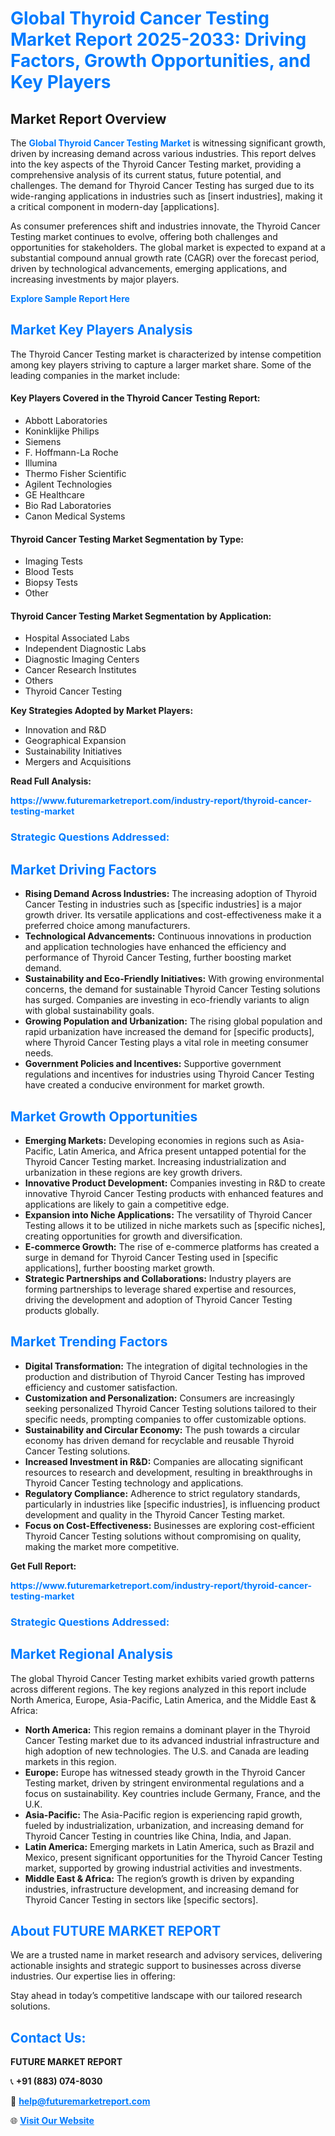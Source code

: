 <h1 style="color: #007BFF;">Global Thyroid Cancer Testing Market Report 2025-2033: Driving Factors, Growth Opportunities, and Key Players</h1>

<section id="overview">
<h2>Market Report Overview</h2>
<p>The <a href="https://www.futuremarketreport.com/industry-report/thyroid-cancer-testing-market" style="color: #007BFF; text-decoration: none;"><strong>Global Thyroid Cancer Testing Market</strong></a> is witnessing significant growth, driven by increasing demand across various industries. This report delves into the key aspects of the Thyroid Cancer Testing market, providing a comprehensive analysis of its current status, future potential, and challenges. The demand for Thyroid Cancer Testing has surged due to its wide-ranging applications in industries such as [insert industries], making it a critical component in modern-day [applications].</p>
<p>As consumer preferences shift and industries innovate, the Thyroid Cancer Testing market continues to evolve, offering both challenges and opportunities for stakeholders. The global market is expected to expand at a substantial compound annual growth rate (CAGR) over the forecast period, driven by technological advancements, emerging applications, and increasing investments by major players.</p>
</section>

<section id="overview">
<p><a href="https://www.futuremarketreport.com/request-sample/reportId=122462" style="color: #007BFF; text-decoration: none;"><strong>Explore Sample Report Here</strong></a></p>
</section>

<section id="key-players">
<h2 style="color: #007BFF;">Market Key Players Analysis</h2>
<p>The Thyroid Cancer Testing market is characterized by intense competition among key players striving to capture a larger market share. Some of the leading companies in the market include:</p>
<h4>Key Players Covered in the Thyroid Cancer Testing Report:</h4>
<ul><li>Abbott Laboratories</li><li>Koninklijke Philips</li><li>Siemens</li><li>F. Hoffmann-La Roche</li><li>Illumina</li><li>Thermo Fisher Scientific</li><li>Agilent Technologies</li><li>GE Healthcare</li><li>Bio Rad Laboratories</li><li>Canon Medical Systems</li></ul>
<h4>Thyroid Cancer Testing Market Segmentation by Type:</h4>
<ul><li>Imaging Tests</li><li>Blood Tests</li><li>Biopsy Tests</li><li>Other</li></ul>

<h4>Thyroid Cancer Testing Market Segmentation by Application:</h4>
<ul><li>Hospital Associated Labs</li><li>Independent Diagnostic Labs</li><li>Diagnostic Imaging Centers</li><li>Cancer Research Institutes</li><li>Others</li><li>Thyroid Cancer Testing</li></ul>
<p><strong>Key Strategies Adopted by Market Players:</strong></p>
<ul>
<li>Innovation and R&D</li>
<li>Geographical Expansion</li>
<li>Sustainability Initiatives</li>
<li>Mergers and Acquisitions</li>
</ul>
</section>

<section>
<p><strong>Read Full Analysis: </strong></p><a href="https://www.futuremarketreport.com/industry-report/thyroid-cancer-testing-market" style="color: #007BFF; text-decoration: none;"><strong>https://www.futuremarketreport.com/industry-report/thyroid-cancer-testing-market</strong></a>
<h3 style="color: #007BFF;">Strategic Questions Addressed:</h3>
</section>

<section id="driving-factors">
<h2 style="color: #007BFF;">Market Driving Factors</h2>
<ul>
<li><strong>Rising Demand Across Industries:</strong> The increasing adoption of Thyroid Cancer Testing in industries such as [specific industries] is a major growth driver. Its versatile applications and cost-effectiveness make it a preferred choice among manufacturers.</li>
<li><strong>Technological Advancements:</strong> Continuous innovations in production and application technologies have enhanced the efficiency and performance of Thyroid Cancer Testing, further boosting market demand.</li>
<li><strong>Sustainability and Eco-Friendly Initiatives:</strong> With growing environmental concerns, the demand for sustainable Thyroid Cancer Testing solutions has surged. Companies are investing in eco-friendly variants to align with global sustainability goals.</li>
<li><strong>Growing Population and Urbanization:</strong> The rising global population and rapid urbanization have increased the demand for [specific products], where Thyroid Cancer Testing plays a vital role in meeting consumer needs.</li>
<li><strong>Government Policies and Incentives:</strong> Supportive government regulations and incentives for industries using Thyroid Cancer Testing have created a conducive environment for market growth.</li>
</ul>
</section>

<section id="growth-opportunities">
<h2 style="color: #007BFF;">Market Growth Opportunities</h2>
<ul>
<li><strong>Emerging Markets:</strong> Developing economies in regions such as Asia-Pacific, Latin America, and Africa present untapped potential for the Thyroid Cancer Testing market. Increasing industrialization and urbanization in these regions are key growth drivers.</li>
<li><strong>Innovative Product Development:</strong> Companies investing in R&D to create innovative Thyroid Cancer Testing products with enhanced features and applications are likely to gain a competitive edge.</li>
<li><strong>Expansion into Niche Applications:</strong> The versatility of Thyroid Cancer Testing allows it to be utilized in niche markets such as [specific niches], creating opportunities for growth and diversification.</li>
<li><strong>E-commerce Growth:</strong> The rise of e-commerce platforms has created a surge in demand for Thyroid Cancer Testing used in [specific applications], further boosting market growth.</li>
<li><strong>Strategic Partnerships and Collaborations:</strong> Industry players are forming partnerships to leverage shared expertise and resources, driving the development and adoption of Thyroid Cancer Testing products globally.</li>
</ul>
</section>

<section id="trending-factors">
<h2 style="color: #007BFF;">Market Trending Factors</h2>
<ul>
<li><strong>Digital Transformation:</strong> The integration of digital technologies in the production and distribution of Thyroid Cancer Testing has improved efficiency and customer satisfaction.</li>
<li><strong>Customization and Personalization:</strong> Consumers are increasingly seeking personalized Thyroid Cancer Testing solutions tailored to their specific needs, prompting companies to offer customizable options.</li>
<li><strong>Sustainability and Circular Economy:</strong> The push towards a circular economy has driven demand for recyclable and reusable Thyroid Cancer Testing solutions.</li>
<li><strong>Increased Investment in R&D:</strong> Companies are allocating significant resources to research and development, resulting in breakthroughs in Thyroid Cancer Testing technology and applications.</li>
<li><strong>Regulatory Compliance:</strong> Adherence to strict regulatory standards, particularly in industries like [specific industries], is influencing product development and quality in the Thyroid Cancer Testing market.</li>
<li><strong>Focus on Cost-Effectiveness:</strong> Businesses are exploring cost-efficient Thyroid Cancer Testing solutions without compromising on quality, making the market more competitive.</li>
</ul>
</section>

<section>
<p><strong>Get Full Report: </strong></p><a href="https://www.futuremarketreport.com/industry-report/thyroid-cancer-testing-market" style="color: #007BFF; text-decoration: none;"><strong>https://www.futuremarketreport.com/industry-report/thyroid-cancer-testing-market</strong></a>
<h3 style="color: #007BFF;">Strategic Questions Addressed:</h3>
</section>


<section id="regional-analysis">
<h2 style="color: #007BFF;">Market Regional Analysis</h2>
<p>The global Thyroid Cancer Testing market exhibits varied growth patterns across different regions. The key regions analyzed in this report include North America, Europe, Asia-Pacific, Latin America, and the Middle East & Africa:</p>
<ul>
<li><strong>North America:</strong> This region remains a dominant player in the Thyroid Cancer Testing market due to its advanced industrial infrastructure and high adoption of new technologies. The U.S. and Canada are leading markets in this region.</li>
<li><strong>Europe:</strong> Europe has witnessed steady growth in the Thyroid Cancer Testing market, driven by stringent environmental regulations and a focus on sustainability. Key countries include Germany, France, and the U.K.</li>
<li><strong>Asia-Pacific:</strong> The Asia-Pacific region is experiencing rapid growth, fueled by industrialization, urbanization, and increasing demand for Thyroid Cancer Testing in countries like China, India, and Japan.</li>
<li><strong>Latin America:</strong> Emerging markets in Latin America, such as Brazil and Mexico, present significant opportunities for the Thyroid Cancer Testing market, supported by growing industrial activities and investments.</li>
<li><strong>Middle East & Africa:</strong> The region’s growth is driven by expanding industries, infrastructure development, and increasing demand for Thyroid Cancer Testing in sectors like [specific sectors].</li>
</ul>
</section>

<footer>
<h2 style="color: #007BFF;">About FUTURE MARKET REPORT</h2>
<p>We are a trusted name in market research and advisory services, delivering actionable insights and strategic support to businesses across diverse industries. Our expertise lies in offering:</p>

<p>Stay ahead in today’s competitive landscape with our tailored research solutions.</p>

<h2 style="color: #007BFF;">Contact Us:</h2>
<p><strong>FUTURE MARKET REPORT</strong></p>
<p>📞 <strong>+91 (883) 074-8030</strong></p>
<p>📧 <strong><a href="mailto:help@futuremarketreport.com" style="color: #007BFF;">help@futuremarketreport.com</a></strong></p>
<p>🌐 <strong><a href="https://www.futuremarketreport.com/" style="color: #007BFF;">Visit Our Website</a></strong></p>
</footer>